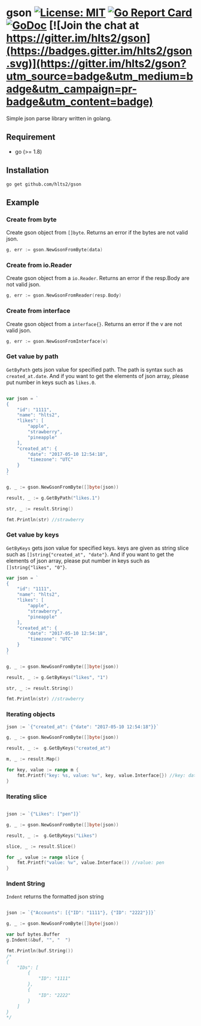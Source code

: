 # gson  [![License: MIT](https://img.shields.io/badge/License-MIT-blue.svg)](https://opensource.org/licenses/MIT) [![Go Report Card](https://goreportcard.com/badge/github.com/hlts2/gson)](https://goreportcard.com/report/github.com/hlts2/gson) [![GoDoc](http://godoc.org/github.com/hlts2/gson?status.svg)](http://godoc.org/github.com/hlts2/gson) [![Join the chat at https://gitter.im/hlts2/gson](https://badges.gitter.im/hlts2/gson.svg)](https://gitter.im/hlts2/gson?utm_source=badge&utm_medium=badge&utm_campaign=pr-badge&utm_content=badge)
Simple json parse library written in golang.

## Requirement
- go (>= 1.8)

## Installation
```shell
go get github.com/hlts2/gson
```
## Example

### Create from byte

Create gson object from `[]byte`. Returns an error if the bytes are not valid json.

```go
g, err := gson.NewGsonFromByte(data)
```

### Create from io.Reader

Create gson object from a `io.Reader`. Returns an error if the resp.Body are not valid json.

```go
g, err := gson.NewGsonFromReader(resp.Body)
```

### Create from interface

Create gson object from a `interface{}`. Returns an error if the v are not valid json.

```go
g, err := gson.NewGsonFromInterface(v)
```

### Get value by path

`GetByPath` gets json value for specified path. The path is syntax such as `created_at.date`. And if you want to get the elements of json array, please put number in keys such as `likes.0`.

```go

var json = `
{
    "id": "1111",
    "name": "hlts2",
    "likes": [
        "apple",
        "strawberry",
        "pineapple"
    ],
    "created_at": {
        "date": "2017-05-10 12:54:18",
        "timezone": "UTC"
    }
}
`

g, _ := gson.NewGsonFromByte([]byte(json))

result, _ := g.GetByPath("likes.1")

str, _ := result.String()

fmt.Println(str) //strawberry

```

### Get value by keys

`GetByKeys` gets json value for specified keys. keys are given as string slice such as `[]string{"created_at", "date"}`. And if you want to get the elements of json array, please put number in keys such as `[]string{"likes", "0"}`.

```go
var json = `
{
    "id": "1111",
    "name": "hlts2",
    "likes": [
        "apple",
        "strawberry",
        "pineapple"
    ],
    "created_at": {
        "date": "2017-05-10 12:54:18",
        "timezone": "UTC"
    }
}
`

g, _ := gson.NewGsonFromByte([]byte(json))

result, _ := g.GetByKeys("likes", "1")

str, _ := result.String()

fmt.Println(str) //strawberry

```

### Iterating objects

```go
json := `{"created_at": {"date": "2017-05-10 12:54:18"}}`

g, _ := gson.NewGsonFromByte([]byte(json))

result, _ :=  g.GetByKeys("created_at")

m, _ := result.Map()

for key, value := range m {
    fmt.Printf("key: %s, value: %v", key, value.Interface{}) //key: date, value: 2017-05-10 12:54:18
}

```

### Iterating slice

```go

json := `{"Likes": ["pen"]}`

g, _ := gson.NewGsonFromByte([]byte(json))

result, _ :=  g.GetByKeys("Likes")

slice, _ := result.Slice()

for _, value := range slice {
    fmt.Printf("value: %v", value.Interface()) //value: pen
}

```

### Indent String

`Indent` returns the formatted json string

```go

json := `{"Accounts": [{"ID": "1111"}, {"ID": "2222"}]}`

g, _ := gson.NewGsonFromByte([]byte(json))

var buf bytes.Buffer
g.Indent(&buf, "", "  ")

fmt.Println(buf.String())
/*
{
    "IDs": [
        {
            "ID": "1111"
        },
        {
            "ID": "2222"
        }
    ]
}
*/
```
